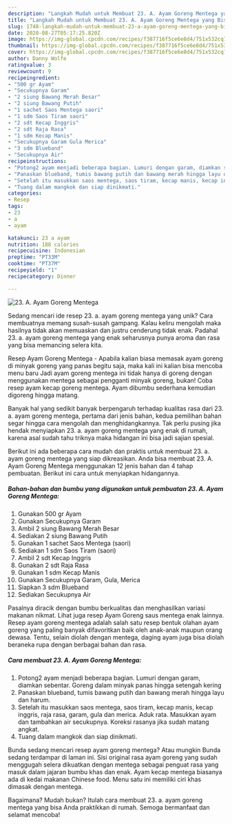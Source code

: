 ```yaml
---
description: "Langkah Mudah untuk Membuat 23. A. Ayam Goreng Mentega yang Bisa Manjain Lidah"
title: "Langkah Mudah untuk Membuat 23. A. Ayam Goreng Mentega yang Bisa Manjain Lidah"
slug: 1748-langkah-mudah-untuk-membuat-23-a-ayam-goreng-mentega-yang-bisa-manjain-lidah
date: 2020-08-27T05:17:25.820Z
image: https://img-global.cpcdn.com/recipes/f387716f5ce6e8d4/751x532cq70/23-a-ayam-goreng-mentega-foto-resep-utama.jpg
thumbnail: https://img-global.cpcdn.com/recipes/f387716f5ce6e8d4/751x532cq70/23-a-ayam-goreng-mentega-foto-resep-utama.jpg
cover: https://img-global.cpcdn.com/recipes/f387716f5ce6e8d4/751x532cq70/23-a-ayam-goreng-mentega-foto-resep-utama.jpg
author: Danny Wolfe
ratingvalue: 3
reviewcount: 9
recipeingredient:
- "500 gr Ayam"
- "Secukupnya Garam"
- "2 siung Bawang Merah Besar"
- "2 siung Bawang Putih"
- "1 sachet Saos Mentega saori"
- "1 sdm Saos Tiram saori"
- "2 sdt Kecap Inggris"
- "2 sdt Raja Rasa"
- "1 sdm Kecap Manis"
- "Secukupnya Garam Gula Merica"
- "3 sdm Blueband"
- "Secukupnya Air"
recipeinstructions:
- "Potong2 ayam menjadi beberapa bagian. Lumuri dengan garam, diamkan sebentar. Goreng dalam minyak panas hingga setengah kering"
- "Panaskan blueband, tumis bawang putih dan bawang merah hingga layu dan harum."
- "Setelah itu masukkan saos mentega, saos tiram, kecap manis, kecap inggris, raja rasa, garam, gula dan merica. Aduk rata. Masukkan ayam dan tambahkan air secukupnya. Koreksi rasanya jika sudah matang angkat."
- "Tuang dalam mangkok dan siap dinikmati."
categories:
- Resep
tags:
- 23
- a
- ayam

katakunci: 23 a ayam 
nutrition: 188 calories
recipecuisine: Indonesian
preptime: "PT33M"
cooktime: "PT37M"
recipeyield: "1"
recipecategory: Dinner

---
```



![23. A. Ayam Goreng Mentega](https://img-global.cpcdn.com/recipes/f387716f5ce6e8d4/751x532cq70/23-a-ayam-goreng-mentega-foto-resep-utama.jpg)

Sedang mencari ide resep 23. a. ayam goreng mentega yang unik? Cara membuatnya memang susah-susah gampang. Kalau keliru mengolah maka hasilnya tidak akan memuaskan dan justru cenderung tidak enak. Padahal 23. a. ayam goreng mentega yang enak seharusnya punya aroma dan rasa yang bisa memancing selera kita.

Resep Ayam Goreng Mentega - Apabila kalian biasa memasak ayam goreng di minyak goreng yang panas begitu saja, maka kali ini kalian bisa mencoba menu baru Jadi ayam goreng mentega ini tidak hanya di goreng dengan menggunakan mentega sebagai pengganti minyak goreng, bukan! Coba resep ayam kecap goreng mentega. Ayam dibumbu sederhana kemudian digoreng hingga matang.

Banyak hal yang sedikit banyak berpengaruh terhadap kualitas rasa dari 23. a. ayam goreng mentega, pertama dari jenis bahan, kedua pemilihan bahan segar hingga cara mengolah dan menghidangkannya. Tak perlu pusing jika hendak menyiapkan 23. a. ayam goreng mentega yang enak di rumah, karena asal sudah tahu triknya maka hidangan ini bisa jadi sajian spesial.


Berikut ini ada beberapa cara mudah dan praktis untuk membuat 23. a. ayam goreng mentega yang siap dikreasikan. Anda bisa membuat 23. A. Ayam Goreng Mentega menggunakan 12 jenis bahan dan 4 tahap pembuatan. Berikut ini cara untuk menyiapkan hidangannya.

<!--inarticleads1-->

##### Bahan-bahan dan bumbu yang digunakan untuk pembuatan 23. A. Ayam Goreng Mentega:

1. Gunakan 500 gr Ayam
1. Gunakan Secukupnya Garam
1. Ambil 2 siung Bawang Merah Besar
1. Sediakan 2 siung Bawang Putih
1. Gunakan 1 sachet Saos Mentega (saori)
1. Sediakan 1 sdm Saos Tiram (saori)
1. Ambil 2 sdt Kecap Inggris
1. Gunakan 2 sdt Raja Rasa
1. Gunakan 1 sdm Kecap Manis
1. Gunakan Secukupnya Garam, Gula, Merica
1. Siapkan 3 sdm Blueband
1. Sediakan Secukupnya Air


Pasalnya diracik dengan bumbu berkualitas dan menghasilkan variasi makanan nikmat. Lihat juga resep Ayam Goreng saus mentega enak lainnya. Resep ayam goreng mentega adalah salah satu resep bentuk olahan ayam goreng yang paling banyak difavoritkan baik oleh anak-anak maupun orang dewasa. Tentu, selain diolah dengan mentega, daging ayam juga bisa diolah beraneka rupa dengan berbagai bahan dan rasa. 

<!--inarticleads2-->

##### Cara membuat 23. A. Ayam Goreng Mentega:

1. Potong2 ayam menjadi beberapa bagian. Lumuri dengan garam, diamkan sebentar. Goreng dalam minyak panas hingga setengah kering
1. Panaskan blueband, tumis bawang putih dan bawang merah hingga layu dan harum.
1. Setelah itu masukkan saos mentega, saos tiram, kecap manis, kecap inggris, raja rasa, garam, gula dan merica. Aduk rata. Masukkan ayam dan tambahkan air secukupnya. Koreksi rasanya jika sudah matang angkat.
1. Tuang dalam mangkok dan siap dinikmati.


Bunda sedang mencari resep ayam goreng mentega? Atau mungkin Bunda sedang terdampar di laman ini. Sisi original rasa ayam goreng yang sudah menggugah selera dikuatkan dengan mentega sebagai penguat rasa yang masuk dalam jajaran bumbu khas dan enak. Ayam kecap mentega biasanya ada di kedai makanan Chinese food. Menu satu ini memiliki ciri khas dimasak dengan mentega. 

Bagaimana? Mudah bukan? Itulah cara membuat 23. a. ayam goreng mentega yang bisa Anda praktikkan di rumah. Semoga bermanfaat dan selamat mencoba!
